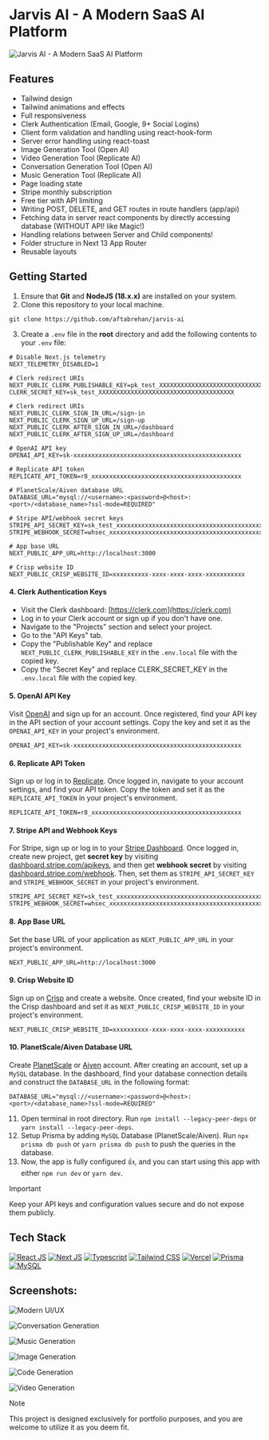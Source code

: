 # Jarvis AI - A Modern SaaS AI Platform

![Jarvis AI - A Modern SaaS AI Platform](/.github/images/thumbnail.png 'Jarvis AI - A Modern SaaS AI Platform')

## Features

- Tailwind design
- Tailwind animations and effects
- Full responsiveness
- Clerk Authentication (Email, Google, 9+ Social Logins)
- Client form validation and handling using react-hook-form
- Server error handling using react-toast
- Image Generation Tool (Open AI)
- Video Generation Tool (Replicate AI)
- Conversation Generation Tool (Open AI)
- Music Generation Tool (Replicate AI)
- Page loading state
- Stripe monthly subscription
- Free tier with API limiting
- Writing POST, DELETE, and GET routes in route handlers (app/api)
- Fetching data in server react components by directly accessing database (WITHOUT API! like Magic!)
- Handling relations between Server and Child components!
- Folder structure in Next 13 App Router
- Reusable layouts

## Getting Started

1. Ensure that **Git** and **NodeJS (18.x.x)** are installed on your system.
2. Clone this repository to your local machine.

```
git clone https://github.com/aftabrehan/jarvis-ai
```

3. Create a `.env` file in the **root** directory and add the following contents to your `.env` file:

```env
# Disable Next.js telemetry
NEXT_TELEMETRY_DISABLED=1

# Clerk redirect URIs
NEXT_PUBLIC_CLERK_PUBLISHABLE_KEY=pk_test_XXXXXXXXXXXXXXXXXXXXXXXXXXXXXXXXXXXXXXXXXXXXXXXXXXXXXXXXXXXXXXXXX
CLERK_SECRET_KEY=sk_test_XXXXXXXXXXXXXXXXXXXXXXXXXXXXXXXXXXXXXX

# Clerk redirect URIs
NEXT_PUBLIC_CLERK_SIGN_IN_URL=/sign-in
NEXT_PUBLIC_CLERK_SIGN_UP_URL=/sign-up
NEXT_PUBLIC_CLERK_AFTER_SIGN_IN_URL=/dashboard
NEXT_PUBLIC_CLERK_AFTER_SIGN_UP_URL=/dashboard

# OpenAI API key
OPENAI_API_KEY=sk-xxxxxxxxxxxxxxxxxxxxxxxxxxxxxxxxxxxxxxxxxxxxxxx

# Replicate API token
REPLICATE_API_TOKEN=r8_xxxxxxxxxxxxxxxxxxxxxxxxxxxxxxxxxxxxxxxxxx

# PlanetScale/Aiven database URL
DATABASE_URL="mysql://<username>:<password>@<host>:<port>/<database_name>?ssl-mode=REQUIRED"

# Stripe API/webhook secret keys
STRIPE_API_SECRET_KEY=sk_test_xxxxxxxxxxxxxxxxxxxxxxxxxxxxxxxxxxxxxxxxxxxxxxxxxxxxxxxxxxxxxxxxxxxxxxxxxxxxxxxxxxxxxxxxxxxxxxxxxxxxxxxxxxxxxx
STRIPE_WEBHOOK_SECRET=whsec_xxxxxxxxxxxxxxxxxxxxxxxxxxxxxxxxxxxxxxxxxxxxxxxxxxxxxxxxxxxx

# App base URL
NEXT_PUBLIC_APP_URL=http://localhost:3000

# Crisp website ID
NEXT_PUBLIC_CRISP_WEBSITE_ID=xxxxxxxxxx-xxxx-xxxx-xxxx-xxxxxxxxxxx
```

#### 4. Clerk Authentication Keys

- Visit the Clerk dashboard: [https://clerk.com](https://clerk.com)
- Log in to your Clerk account or sign up if you don't have one.
- Navigate to the "Projects" section and select your project.
- Go to the "API Keys" tab.
- Copy the "Publishable Key" and replace `NEXT_PUBLIC_CLERK_PUBLISHABLE_KEY` in the `.env.local` file with the copied key.
- Copy the "Secret Key" and replace CLERK_SECRET_KEY in the `.env.local` file with the copied key.

#### 5. OpenAI API Key

Visit [OpenAI](https://platform.openai.com/signup) and sign up for an account. Once registered, find your API key in the API section of your account settings. Copy the key and set it as the `OPENAI_API_KEY` in your project's environment.

```env
OPENAI_API_KEY=sk-xxxxxxxxxxxxxxxxxxxxxxxxxxxxxxxxxxxxxxxxxxxxxxx
```

#### 6. Replicate API Token

Sign up or log in to [Replicate](https://replicate.ai/). Once logged in, navigate to your account settings, and find your API token. Copy the token and set it as the `REPLICATE_API_TOKEN` in your project's environment.

```env
REPLICATE_API_TOKEN=r8_xxxxxxxxxxxxxxxxxxxxxxxxxxxxxxxxxxxxxxxxxx
```

#### 7. Stripe API and Webhook Keys

For Stripe, sign up or log in to your [Stripe Dashboard](https://dashboard.stripe.com/register). Once logged in, create new project, get **secret key** by visiting [dashboard.stripe.com/apikeys](https://dashboard.stripe.com/apikeys), and then get **webhook secret** by visiting [dashboard.stripe.com/webhook](https://dashboard.stripe.com/webhook). Then, set them as `STRIPE_API_SECRET_KEY` and `STRIPE_WEBHOOK_SECRET` in your project's environment.

```env
STRIPE_API_SECRET_KEY=sk_test_xxxxxxxxxxxxxxxxxxxxxxxxxxxxxxxxxxxxxxxxxxxxxxxxxxxxxxxxxxxxxxxxxxxxxxxxxxxxxxxxxxxxxxxxxxxxxxxxxxxxxxxxxxxxxx
STRIPE_WEBHOOK_SECRET=whsec_xxxxxxxxxxxxxxxxxxxxxxxxxxxxxxxxxxxxxxxxxxxxxxxxxxxxxxxxxxxx
```

#### 8. App Base URL

Set the base URL of your application as `NEXT_PUBLIC_APP_URL` in your project's environment.

```env
NEXT_PUBLIC_APP_URL=http://localhost:3000
```

#### 9. Crisp Website ID

Sign up on [Crisp](https://crisp.chat/en) and create a website. Once created, find your website ID in the Crisp dashboard and set it as `NEXT_PUBLIC_CRISP_WEBSITE_ID` in your project's environment.

```env
NEXT_PUBLIC_CRISP_WEBSITE_ID=xxxxxxxxxx-xxxx-xxxx-xxxx-xxxxxxxxxxx
```

#### 10. PlanetScale/Aiven Database URL

Create [PlanetScale](https://planetscale.com) or [Aiven](https://aiven.io) account. After creating an account, set up a `MySQL` database. In the dashboard, find your database connection details and construct the `DATABASE_URL` in the following format:

```env
DATABASE_URL="mysql://<username>:<password>@<host>:<port>/<database_name>?ssl-mode=REQUIRED"
```

11. Open terminal in root directory. Run `npm install --legacy-peer-deps` or `yarn install --legacy-peer-deps`.
12. Setup Prisma by adding `MySQL` Database (PlanetScale/Aiven). Run `npx prisma db push` or `yarn prisma db push` to push the queries in the database.
13. Now, the app is fully configured 👍, and you can start using this app with either `npm run dev` or `yarn dev`.

> [!IMPORTANT]
> Keep your API keys and configuration values secure and do not expose them publicly.

## Tech Stack

[![React JS](https://skillicons.dev/icons?i=react 'React JS')](https://react.dev/ 'React JS') [![Next JS](https://skillicons.dev/icons?i=next 'Next JS')](https://nextjs.org/ 'Next JS') [![Typescript](https://skillicons.dev/icons?i=ts 'Typescript')](https://www.typescriptlang.org/ 'Typescript') [![Tailwind CSS](https://skillicons.dev/icons?i=tailwind 'Tailwind CSS')](https://tailwindcss.com/ 'Tailwind CSS') [![Vercel](https://skillicons.dev/icons?i=vercel 'Vercel')](https://vercel.com/ 'Vercel') [![Prisma](https://skillicons.dev/icons?i=prisma 'Prisma')](https://prisma.io/ 'Prisma') [![MySQL](https://skillicons.dev/icons?i=mysql 'MySQL')](https://mysql.com/ 'MySQL')

## Screenshots:

![Modern UI/UX](/.github/images/main-page.png 'Modern UI/UX')

![Conversation Generation](/.github/images/coversation-page.png 'Conversation Generation')

![Music Generation](/.github/images/music-page.png 'Music Generation')

![Image Generation](/.github/images/image-page.png 'Image Generation')

![Code Generation](/.github/images/image-page.png 'Image Generation')

![Video Generation](/.github/images/video-page.png 'Video Generation')

> [!NOTE]
> This project is designed exclusively for portfolio purposes, and you are welcome to utilize it as you deem fit.
